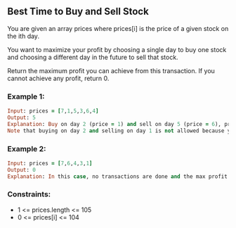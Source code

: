 ## Best Time to Buy and Sell Stock

You are given an array prices where prices[i] is the price of a given stock on the ith day.

You want to maximize your profit by choosing a single day to buy one stock and choosing a different day in the future to sell that stock.

Return the maximum profit you can achieve from this transaction. If you cannot achieve any profit, return 0.

### Example 1:
```ruby
Input: prices = [7,1,5,3,6,4]
Output: 5
Explanation: Buy on day 2 (price = 1) and sell on day 5 (price = 6), profit = 6-1 = 5.
Note that buying on day 2 and selling on day 1 is not allowed because you must buy before you sell.
```
### Example 2:
```ruby
Input: prices = [7,6,4,3,1]
Output: 0
Explanation: In this case, no transactions are done and the max profit = 0.
```
### Constraints:

- 1 <= prices.length <= 105
- 0 <= prices[i] <= 104